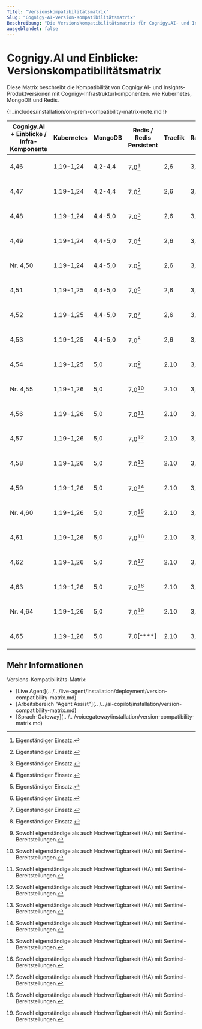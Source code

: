 ```yaml
---
Titel: "Versionskompatibilitätsmatrix"
Slug: "Cognigy-AI-Version-Kompatibilitätsmatrix"
Beschreibung: "Die Versionskompatibilitätsmatrix für Cognigy.AI- und Infrastrukturkomponenten liefert wertvolle Erkenntnisse und gewährleistet eine nahtlose Integration und Upgrades für eine optimale Leistung."
ausgeblendet: false
---
```


# Cognigy.AI und Einblicke: Versionskompatibilitätsmatrix

Diese Matrix beschreibt die Kompatibilität von Cognigy.AI- und Insights-Produktversionen mit Cognigy-Infrastrukturkomponenten.
wie Kubernetes, MongoDB und Redis. 

{! _includes/installation/on-prem-compatibility-matrix-note.md !}

| Cognigy.AI + Einblicke /<br> Infra-Komponente | Kubernetes | MongoDB | Redis / Redis Persistent | Traefik | RabbitMQ | Helm |
|---------------------------------------------|------------|---------|--------------------------|---------|----------|---------------|
| 4,46 | 1,19-1,24 | 4,2-4,4 | 7.0[^*] | 2,6 | 3,9 | 3.8 oder höher |
| 4,47 | 1,19-1,24 | 4,2-4,4 | 7.0[^*] | 2,6 | 3,9 | 3.8 oder höher |
| 4,48 | 1,19-1,24 | 4,4-5,0 | 7.0[^*] | 2,6 | 3,9 | 3.8 oder höher |
| 4,49 | 1,19-1,24 | 4,4-5,0 | 7.0[^*] | 2,6 | 3,9 | 3.8 oder höher |
| Nr. 4,50 | 1,19-1,24 | 4,4-5,0 | 7.0[^*] | 2,6 | 3,9 | 3.8 oder höher |
| 4,51 | 1,19-1,25 | 4,4-5,0 | 7.0[^*] | 2,6 | 3,9 | 3.8 oder höher |
| 4,52 | 1,19-1,25 | 4,4-5,0 | 7.0[^*] | 2,6 | 3,9 | 3.8 oder höher |
| 4,53 | 1,19-1,25 | 4,4-5,0 | 7.0[^*] | 2,6 | 3,9 | 3.8 oder höher |
| 4,54 | 1,19-1,25 | 5,0 | 7.0[^**] | 2.10 | 3,9 | 3.9 oder höher |
| Nr. 4,55 | 1,19-1,26 | 5,0 | 7.0[^**] | 2.10 | 3,9 | 3.9 oder höher |
| 4,56 | 1,19-1,26 | 5,0 | 7.0[^**] | 2.10 | 3,9 | 3.9 oder höher |
| 4,57 | 1,19-1,26 | 5,0 | 7.0[^**] | 2.10 | 3,9 | 3.9 oder höher |
| 4,58 | 1,19-1,26 | 5,0 | 7.0[^**] | 2.10 | 3,9 | 3.9 oder höher |
| 4,59 | 1,19-1,26 | 5,0 | 7.0[^**] | 2.10 | 3,9 | 3.9 oder höher |
| Nr. 4,60 | 1,19-1,26 | 5,0 | 7.0[^**] | 2.10 | 3,9 | 3.9 oder höher |
| 4,61 | 1,19-1,26 | 5,0 | 7.0[^**] | 2.10 | 3,9 | 3.9 oder höher |
| 4,62 | 1,19-1,26 | 5,0 | 7.0[^**] | 2.10 | 3,9 | 3.9 oder höher |
| 4,63 | 1,19-1,26 | 5,0 | 7.0[^**] | 2.10 | 3,9 | 3.9 oder höher |
| Nr. 4,64 | 1,19-1,26 | 5,0 | 7.0[^**] | 2.10 | 3,9 | 3.9 oder höher |
| 4,65 | 1,19-1,26 | 5,0 | 7.0[^***] | 2.10 | 3,9 | 3.9 oder höher |

[^*]: Eigenständiger Einsatz.

[^**]: Sowohl eigenständige als auch Hochverfügbarkeit (HA) mit Sentinel-Bereitstellungen.

[^**]: Hochverfügbarkeit (HA) mit Sentinel-Bereitstellung.

## Mehr Informationen

Versions-Kompatibilitäts-Matrix:

- [Live Agent](.. /.. /live-agent/installation/deployment/version-compatibility-matrix.md)
- [Arbeitsbereich "Agent Assist"](.. /.. /ai-copilot/installation/version-compatibility-matrix.md)
- [Sprach-Gateway](.. /.. /voicegateway/installation/version-compatibility-matrix.md)